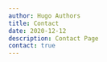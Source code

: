 ```yaml
---
author: Hugo Authors
title: Contact
date: 2020-12-12
description: Contact Page
contact: true
---
```

